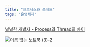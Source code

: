 ```yaml
---
title: "프로세스와 쓰레드"
tags: "운영체제"
---
```


[널널한 개발자 - Process와 Thread의 차이](https://www.youtube.com/watch?v=x-Lp-h_pf9Q) 

![이름 없는 노트북 (3)-2](https://github.com/usiyoung/usiyoung.github.io/assets/85566273/96e4f8b9-bfc7-47e4-95b8-0018ee329a8d)
